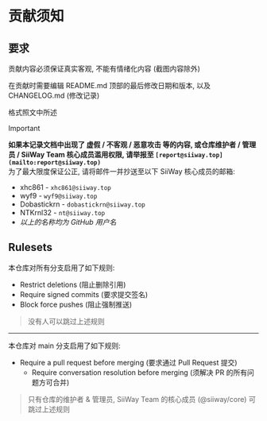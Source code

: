 # 贡献须知

## 要求

贡献内容必须保证真实客观, 不能有情绪化内容 (截图内容除外)

在贡献时需要编辑 README.md 顶部的最后修改日期和版本, 以及 CHANGELOG.md (修改记录)

格式照文中所述

> [!IMPORTANT]
> **如果本记录文档中出现了 虚假 / 不客观 / 恶意攻击 等的内容, 或仓库维护者 / 管理员 / SiiWay Team 核心成员滥用权限, 请举报至 `[report@siiway.top](mailto:report@siiway.top)`** <br/>
> 为了最大限度保证公正, 请将邮件一并抄送至以下 SiiWay 核心成员的邮箱:

- xhc861 - `xhc861@siiway.top`
- wyf9 - `wyf9@siiway.top`
- Dobastickrn - `dobastickrn@siiway.top`
- NTKrnl32 - `nt@siiway.top`
- *以上的名称均为 GitHub 用户名*

## Rulesets

本仓库对所有分支启用了如下规则:

- Restrict deletions (阻止删除引用)
- Require signed commits (要求提交签名)
- Block force pushes (阻止强制推送)

> 没有人可以跳过上述规则

---

本仓库对 main 分支启用了如下规则:

- Require a pull request before merging (要求通过 Pull Request 提交)
  - Require conversation resolution before merging (须解决 PR 的所有问题方可合并)

> 只有仓库的维护者 & 管理员, SiiWay Team 的核心成员 (@siiway/core) 可跳过上述规则
